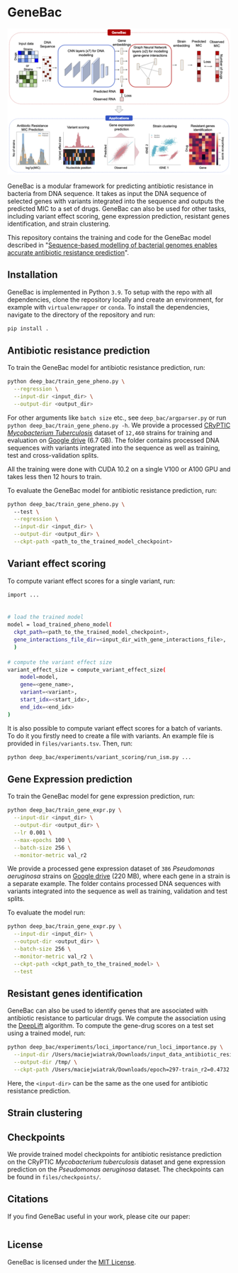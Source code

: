 # GeneBac

[![genebac_overview](files/images/genebac_overview.png)]()

GeneBac is a modular framework for predicting antibiotic resistance in bacteria from DNA sequence.
It takes as input the DNA sequence of selected genes with variants integrated into the sequence and outputs the predicted MIC to a set of drugs.
GeneBac can also be used for other tasks, including variant effect scoring, gene expression prediction, resistant genes identification, and strain clustering.

This repository contains the training and code for the GeneBac model described in "[Sequence-based modelling of bacterial genomes enables accurate antibiotic resistance prediction](input_text)".

## Installation

GeneBac is implemented in Python `3.9`. To setup with the repo with all dependencies, clone the repository locally and create
an environment, for example with `virtualenwrapper` or `conda`. To install the dependencies, navigate to the directory 
of the repository and run:
```bash
pip install .
```

## Antibiotic resistance prediction
To train the GeneBac model for antibiotic resistance prediction, run:
```bash
python deep_bac/train_gene_pheno.py \
  --regression \
  --input-dir <input_dir> \
  --output-dir <output_dir>
```
For other arguments like `batch size` etc., see `deep_bac/argparser.py` or run `python deep_bac/train_gene_pheno.py -h`. 
We provide a processed [CRyPTIC _Mycobacterium Tuberculosis_](http://ftp.ebi.ac.uk/pub/databases/cryptic/release_june2022/reproducibility/data_tables/cryptic-analysis-group/) dataset of `12,460` strains for training and evaluation on 
[Google drive](https://drive.google.com/file/d/1b8CgpIhaVQfyxqA6D3z05mNqsHeJW5T0/view?usp=sharing) (6.7 GB). The folder contains processed DNA sequences with variants integrated into the sequence as well as 
 training, test and cross-validation splits.

All the training were done with CUDA 10.2 on a single V100 or A100 GPU and takes less then 12 hours to train.

To evaluate the GeneBac model for antibiotic resistance prediction, run:
```bash
python deep_bac/train_gene_pheno.py \ 
  --test \
  --regression \
  --input-dir <input_dir> \
  --output-dir <output_dir> \
  --ckpt-path <path_to_the_trained_model_checkpoint>
```

## Variant effect scoring
To compute variant effect scores for a single variant, run:

```bash
import ...


# load the trained model
model = load_trained_pheno_model(
  ckpt_path=<path_to_the_trained_model_checkpoint>,
  gene_interactions_file_dir=<input_dir_with_gene_interactions_file>,
  )

# compute the variant effect size
variant_effect_size = compute_variant_effect_size(
    model=model,
    gene=<gene_name>,
    variant=<variant>,
    start_idx=<start_idx>,
    end_idx=<end_idx>
)
```
It is also possible to compute variant effect scores for a batch of variants. 
To do it you firstly need to create a file with variants. An example file is provided in `files/variants.tsv`.
Then, run:
```bash
python deep_bac/experiments/variant_scoring/run_ism.py ...
```
## Gene Expression prediction
To train the GeneBac model for gene expression prediction, run:
```bash
python deep_bac/train_gene_expr.py \
  --input-dir <input_dir> \
  --output-dir <output_dir> \
  --lr 0.001 \
  --max-epochs 100 \
  --batch-size 256 \
  --monitor-metric val_r2
```
We provide a processed gene expression dataset of `386` _Pseudomonas aeruginosa_ strains 
on [Google drive](https://drive.google.com/file/d/1ZAzapi9C07E81spqxZBCEjATIJevEaor/view?usp=sharing) (220 MB), where each gene in a strain is a separate example. 
The folder contains processed DNA sequences with variants integrated into the sequence as well as 
 training, validation and test splits.

To evaluate the model run:
```bash
python deep_bac/train_gene_expr.py \
  --input-dir <input_dir> \
  --output-dir <output_dir> \
  --batch-size 256 \
  --monitor-metric val_r2 \
  --ckpt-path <ckpt_path_to_the_trained_model> \
  --test
```

## Resistant genes identification
GeneBac can also be used to identify genes that are associated with antibiotic resistance to particular drugs.
We compute the association using the [DeepLift](https://arxiv.org/abs/1704.02685) algorithm. To compute the gene-drug scores
on a test set using a trained model, run:
```bash
python deep_bac/experiments/loci_importance/run_loci_importance.py \
  --input-dir /Users/maciejwiatrak/Downloads/input_data_antibiotic_resistance_prediction_mtb_cryptic/  \
  --output-dir /tmp/ \
  --ckpt-path /Users/maciejwiatrak/Downloads/epoch=297-train_r2=0.4732.ckpt
```
Here, the `<input-dir>` can be the same as the one used for antibiotic resistance prediction.
## Strain clustering

## Checkpoints
We provide trained model checkpoints for antibiotic resistance prediction on the CRyPTIC _Mycobacterium tuberculosis_ dataset
and gene expression prediction on the _Pseudomonas aeruginosa_ dataset. The checkpoints can be found in `files/checkpoints/`.

## Citations
If you find GeneBac useful in your work, please cite our paper:
```bibtex
```

## License
GeneBac is licensed under the [MIT License](https://opensource.org/license/mit/).

